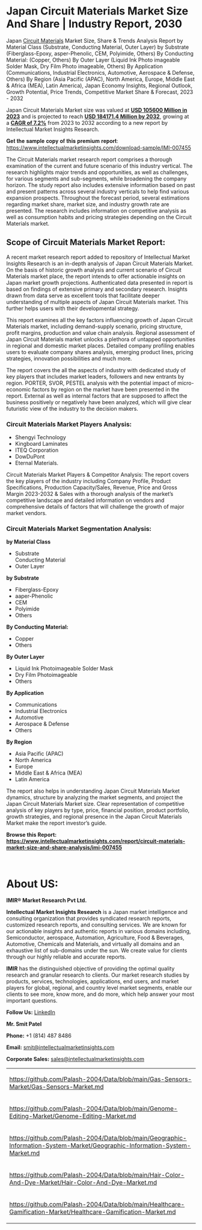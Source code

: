 <h1>Japan Circuit Materials Market Size And Share | Industry Report, 2030</h1>
<p>Japan <a href="https://www.intellectualmarketinsights.com/report/circuit-materials-market-size-and-share-analysis/imi-007455">Circuit Materials</a> Market Size, Share &amp; Trends Analysis Report by Material Class (Substrate, Conducting Material, Outer Layer) by Substrate (Fiberglass-Epoxy, asper-Phenolic, CEM, Polyimide, Others) By Conducting Material: (Copper, Others) By Outer Layer (Liquid Ink Photo imageable Solder Mask, Dry Film Photo imageable, Others) By Application (Communications, Industrial Electronics, Automotive, Aerospace &amp; Defense, Others) By Region (Asia Pacific (APAC), North America, Europe, Middle East &amp; Africa (MEA), Latin America), Japan Economy Insights, Regional Outlook, Growth Potential, Price Trends, Competitive Market Share &amp; Forecast, 2023 - 2032</p>
<p>Japan Circuit Materials Market size was valued at&nbsp;<strong><u>USD 105600 Million in 2023</u></strong>&nbsp;and is projected to reach&nbsp;<strong><u>USD 184171.4 Million by 2032</u></strong>, growing at a&nbsp;<strong><u>CAGR of 7.2%</u></strong>&nbsp;from 2023 to 2032 according to a new report by Intellectual Market Insights Research.</p>
<p>𝐆𝐞𝐭 𝐭𝐡𝐞 𝐬𝐚𝐦𝐩𝐥𝐞 𝐜𝐨𝐩𝐲 𝐨𝐟 𝐭𝐡𝐢𝐬 𝐩𝐫𝐞𝐦𝐢𝐮𝐦 𝐫𝐞𝐩𝐨𝐫𝐭: <a href="https://www.intellectualmarketinsights.com/download-sample/IMI-007455">https://www.intellectualmarketinsights.com/download-sample/IMI-007455</a></p>
<p>The Circuit Materials market research report comprises a thorough examination of the current and future scenario of this industry vertical. The research highlights major trends and opportunities, as well as challenges, for various segments and sub-segments, while broadening the company horizon. The study report also includes extensive information based on past and present patterns across several industry verticals to help find various expansion prospects. Throughout the forecast period, several estimations regarding market share, market size, and industry growth rate are presented. The research includes information on competitive analysis as well as consumption habits and pricing strategies depending on the Circuit Materials market.</p>
<h2>Scope of Circuit Materials Market Report:</h2>
<p>A recent market research report added to repository of Intellectual Market Insights Research is an in-depth analysis of Japan Circuit Materials Market. On the basis of historic growth analysis and current scenario of Circuit Materials market place, the report intends to offer actionable insights on Japan market growth projections. Authenticated data presented in report is based on findings of extensive primary and secondary research. Insights drawn from data serve as excellent tools that facilitate deeper understanding of multiple aspects of Japan Circuit Materials market. This further helps users with their developmental strategy.</p>
<p>This report examines all the key factors influencing growth of Japan Circuit Materials market, including demand-supply scenario, pricing structure, profit margins, production and value chain analysis. Regional assessment of Japan Circuit Materials market unlocks a plethora of untapped opportunities in regional and domestic market places. Detailed company profiling enables users to evaluate company shares analysis, emerging product lines, pricing strategies, innovation possibilities and much more.</p>
<p>The report covers the all the aspects of industry with dedicated study of key players that includes market leaders, followers and new entrants by region. PORTER, SVOR, PESTEL analysis with the potential impact of micro-economic factors by region on the market have been presented in the report. External as well as internal factors that are supposed to affect the business positively or negatively have been analyzed, which will give clear futuristic view of the industry to the decision makers.</p>
<h3>Circuit Materials Market Players Analysis:</h3>
<ul>
<li>Shengyi Technology</li>
<li>Kingboard Laminates</li>
<li>ITEQ Corporation</li>
<li>DowDuPont</li>
<li>Eternal Materials.</li>
</ul>
<p>Circuit Materials Market Players &amp; Competitor Analysis: The report covers the key players of the industry including Company Profile, Product Specifications, Production Capacity/Sales, Revenue, Price and Gross Margin 2023-2032 &amp; Sales with a thorough analysis of the market&rsquo;s competitive landscape and detailed information on vendors and comprehensive details of factors that will challenge the growth of major market vendors.</p>
<h3>Circuit Materials Market Segmentation Analysis:</h3>
<p><strong>by Material Class</strong></p>
<ul>
<li>Substrate<br /> Conducting Material</li>
<li>Outer Layer</li>
</ul>
<p><strong>by Substrate</strong></p>
<ul>
<li>Fiberglass-Epoxy</li>
<li>aaper-Phenolic</li>
<li>CEM</li>
<li>Polyimide</li>
<li>Others</li>
</ul>
<p><strong>By Conducting Material:</strong></p>
<ul>
<li>Copper</li>
<li>Others</li>
</ul>
<p><strong>By Outer Layer</strong></p>
<ul>
<li>Liquid Ink Photoimageable Solder Mask</li>
<li>Dry Film Photoimageable</li>
<li>Others</li>
</ul>
<p><strong>By Application</strong></p>
<ul>
<li>Communications</li>
<li>Industrial Electronics</li>
<li>Automotive</li>
<li>Aerospace &amp; Defense</li>
<li>Others</li>
</ul>
<p><strong>By Region</strong></p>
<ul>
<li>Asia Pacific (APAC)</li>
<li>North America</li>
<li>Europe</li>
<li>Middle East &amp; Africa (MEA)</li>
<li>Latin America</li>
</ul>
<p>The report also helps in understanding Japan Circuit Materials Market dynamics, structure by analyzing the market segments, and project the Japan Circuit Materials&nbsp;Market size. Clear representation of competitive analysis of key players by type, price, financial position, product portfolio, growth strategies, and regional presence in the Japan Circuit Materials Market make the report investor&rsquo;s guide.</p>
<p><strong>Browse this Report: </strong><a href="https://www.intellectualmarketinsights.com/report/circuit-materials-market-size-and-share-analysis/imi-007455"><strong>https://www.intellectualmarketinsights.com/report/circuit-materials-market-size-and-share-analysis/imi-007455</strong></a><strong> &nbsp;&nbsp;</strong></p>
<p>&nbsp;</p>
<h1>About US:</h1>
<p><strong>IMIR&reg; Market Research Pvt Ltd.</strong></p>
<p><strong>Intellectual Market Insights Research</strong> is a Japan market intelligence and consulting organization that provides syndicated research reports, customized research reports, and consulting services. We are known for our actionable insights and authentic reports in various domains including, Semiconductor, aerospace, Automation, Agriculture, Food &amp; Beverages, Automotive, Chemicals and Materials, and virtually all domains and an exhaustive list of sub-domains under the sun. We create value for clients through our highly reliable and accurate reports.</p>
<p><strong>IMIR</strong> has the distinguished objective of providing the optimal quality research and granular research to clients. Our market research studies by products, services, technologies, applications, end users, and market players for global, regional, and country level market segments, enable our clients to see more, know more, and do more, which help answer your most important questions.</p>
<p><strong>Follow Us:</strong> <a href="https://www.linkedin.com/company/imir-marketresearch/">LinkedIn</a></p>
<p><strong>Mr. Smit Patel</strong></p>
<p><strong>Phone:</strong> +1 (814) 487 8486</p>
<p><strong>Email:</strong> <a href="mailto:smit@intellectualmarketinsights.com">smit@intellectualmarketinsights.com</a></p>
<p><strong>Corporate Sales:</strong> <a href="mailto:sales@intellectualmarketinsights.com">sales@intellectualmarketinsights.com</a></p>
<table width="0">
<tbody>
<tr>
<td>
<p><a href="https://github.com/Palash-2004/Data/blob/main/Gas-Sensors-Market/Gas-Sensors-Market.md">https://github.com/Palash-2004/Data/blob/main/Gas-Sensors-Market/Gas-Sensors-Market.md</a></p>
</td>
</tr>
<tr>
<td>
<p><a href="https://github.com/Palash-2004/Data/blob/main/Genome-Editing-Market/Genome-Editing-Market.md">https://github.com/Palash-2004/Data/blob/main/Genome-Editing-Market/Genome-Editing-Market.md</a></p>
</td>
</tr>
<tr>
<td>
<p><a href="https://github.com/Palash-2004/Data/blob/main/Geographic-Information-System-Market/Geographic-Information-System-Market.md">https://github.com/Palash-2004/Data/blob/main/Geographic-Information-System-Market/Geographic-Information-System-Market.md</a></p>
</td>
</tr>
<tr>
<td>
<p><a href="https://github.com/Palash-2004/Data/blob/main/Hair-Color-And-Dye-Market/Hair-Color-And-Dye-Market.md">https://github.com/Palash-2004/Data/blob/main/Hair-Color-And-Dye-Market/Hair-Color-And-Dye-Market.md</a></p>
</td>
</tr>
<tr>
<td>
<p><a href="https://github.com/Palash-2004/Data/blob/main/Healthcare-Gamification-Market/Healthcare-Gamification-Market.md">https://github.com/Palash-2004/Data/blob/main/Healthcare-Gamification-Market/Healthcare-Gamification-Market.md</a></p>
</td>
</tr>
</tbody>
</table>
<p>&nbsp;</p>
<p>&nbsp;</p>
<p>&nbsp;</p>
